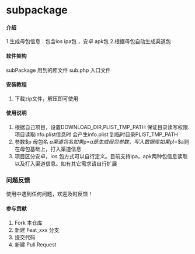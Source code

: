 # subpackage

#### 介绍
1.生成母包信息：包含ios ipa包 ，安卓 apk包  2.根据母包自动生成渠道包

#### 软件架构
subPackage 用到的库文件
sub.php    入口文件

#### 安装教程

1.  下载zip文件，解压即可使用 

#### 使用说明

1.  根据自己项目，设置DOWNLOAD_DIR,PLIST_TMP_PATH 保证目录读写权限.项目读取info.plist信息时 会产生info.plist 到临时目录PLIST_TMP_PATH 
2.  参数$p 母包名 $a 渠道包名 如果$p=$a 是生成母包参数，写入数据库 如果$p!=$a则在母包基础上，打入渠道信息
3.  项目区分安卓，ios 包方式可以自行定义。目前支持ipa，apk两种包信息读取以及打入渠道信息。如有其它需求请自行扩展

### 问题反馈
使用中遇到任何问题，欢迎及时反馈！

#### 参与贡献

1.  Fork 本仓库
2.  新建 Feat_xxx 分支
3.  提交代码
4.  新建 Pull Request
